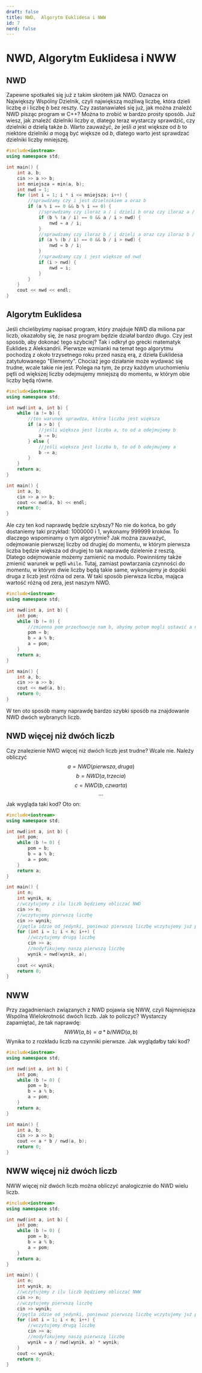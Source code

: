 ```yaml
---
draft: false
title: NWD,  Algorytm Euklidesa i NWW
id: 7
nerd: false
---
```

# NWD,  Algorytm Euklidesa i NWW
## NWD
Zapewne spotkałeś się już z takim skrótem jak NWD. Oznacza on Największy Wspólny Dzielnik, czyli największą możliwą liczbę, która dzieli liczbę $a$ i liczbę $b$ bez reszty. Czy zastanawiałeś się już, jak można znaleźć NWD pisząc program w C++? Można to zrobić w bardzo prosty sposób. Już wiesz, jak znaleźć dzielniki liczby $a$, dlatego teraz wystarczy sprawdzić, czy dzielniki $a$ dzielą także $b$. Warto zauważyć, że jeśli $a$ jest większe od $b$ to niektóre dzielniki $a$ mogą być większe od $b$, dlatego warto jest sprawdzać dzielniki liczby mniejszej.
``` cpp
#include<iostream>
using namespace std;

int main() {
	int a, b;
	cin >> a >> b;
	int mniejsza = min(a, b);
	int nwd = 1;
	for (int i = 1; i * i <= mniejsza; i++) {
		//sprawdzamy czy i jest dzielnikiem a oraz b
		if (a % i == 0 && b % i == 0) { 
			//sprawdzamy czy iloraz a / i dzieli b oraz czy iloraz a / i jest większy od nwd
			if (b % (a / i) == 0 && a / i > nwd) {
				nwd = a / i;
			}
			//sprawdzamy czy iloraz b / i dzieli a oraz czy iloraz b / i jest większy od nwd
			if (a % (b / i) == 0 && b / i > nwd) {
				nwd = b / i;
			}
			//sprawdzamy czy i jest większe od nwd
			if (i > nwd) {
				nwd = i;
			}
		}
	}
	cout << nwd << endl;
}
```

## Algorytm Euklidesa
Jeśli chcielibyśmy napisać program, który znajduje NWD dla miliona par liczb, okazałoby się, że nasz program będzie działał bardzo długo. Czy jest sposób, aby dokonać tego szybciej? Tak i odkrył go grecki matematyk Euklides z Aleksandrii. Pierwsze wzmianki na temat tego algorytmu pochodzą z około trzysetnego roku przed naszą erą, z dzieła Euklidesa zatytułowanego "Elementy". Chociaż jego działanie może wydawać się trudne, wcale takie nie jest. Polega na tym, że przy każdym uruchomieniu pętli od większej liczby odejmujemy mniejszą do momentu, w którym obie liczby będą równe.
```cpp
#include<iostream>
using namespace std;

int nwd(int a, int b) {
	while (a != b) {
		//ten warunek sprawdza, która liczba jest większa
		if (a > b) {
			//jeśli większa jest liczba a, to od a odejmujemy b
			a -= b;
		} else {
			//jeśli większa jest liczba b, to od b odejmujemy a
			b -= a;
		}
	}
	return a;
}

int main() {
	int a, b;
	cin >> a >> b;
	cout << nwd(a, b) << endl;
	return 0;
}
```
Ale czy ten kod naprawdę będzie szybszy? No nie do końca, bo gdy dostaniemy taki przykład: 1000000 i 1, wykonamy 999999 kroków. To dlaczego wspominamy o tym algorytmie? Jak można zauważyć, odejmowanie pierwszej liczby od drugiej do momentu, w którym pierwsza liczba będzie większa od drugiej to tak naprawdę dzielenie z resztą. Dlatego odejmowanie możemy zamienić na modulo. Powinniśmy także zmienić warunek w pętli `while`. Tutaj, zamiast powtarzania czynności do momentu, w którym dwie liczby będą takie same, wykonujemy je dopóki druga z liczb jest różna od zera. W taki sposób pierwsza liczba, mająca wartość różną od zera, jest naszym NWD.
```cpp
#include<iostream>
using namespace std;

int nwd(int a, int b) {
	int pom;
	while (b != 0) {
		//zmienna pom przechowuje nam b, abyśmy potem mogli ustawić a na b sprzed zmian
		pom = b;
		b = a % b;
		a = pom;
	}
	return a;
}

int main() {
	int a, b;
	cin >> a >> b;
	cout << nwd(a, b);
	return 0;
}
```
W ten oto sposób mamy naprawdę bardzo szybki sposób na znajdowanie NWD dwóch wybranych liczb.

## NWD więcej niż dwóch liczb
Czy znalezienie NWD więcej niż dwóch liczb jest trudne? Wcale nie. Należy obliczyć 
$$a = NWD(pierwsza, druga)$$
$$b = NWD(a, trzecia)$$
$$c = NWD(b, czwarta)$$
$$\cdots$$
Jak wygląda taki kod? Oto on:
```cpp
#include<iostream>
using namespace std;

int nwd(int a, int b) {
	int pom;
	while (b != 0) {
		pom = b;
		b = a % b;
		a = pom;
	}
	return a;
}

int main() {
	int n;
	int wynik, a;
	//wczytujemy z ilu liczb będziemy obliczać NWD
	cin >> n;
	//wczytujemy pierwszą liczbę
	cin >> wynik;
	//pętla idzie od jedynki, ponieważ pierwszą liczbę wczytujemy już przed pętlą
	for (int i = 1; i < n; i++) {
		//wczytujemy drugą liczbę
		cin >> a;
		//modyfikujemy naszą pierwszą liczbę
		wynik = nwd(wynik, a);
	}
	cout << wynik;
	return 0;
}
```

## NWW
Przy zagadnieniach związanych z NWD pojawia się NWW, czyli Najmniejsza Wspólna Wielokrotność dwóch liczb. Jak to policzyć? Wystarczy zapamiętać, że tak naprawdę:
$$NWW(a, b) = a * b / NWD(a, b)$$
Wynika to z rozkładu liczb na czynniki pierwsze. Jak wyglądałby taki kod?
```cpp
#include<iostream>
using namespace std;

int nwd(int a, int b) {
	int pom;
	while (b != 0) {
		pom = b;
		b = a % b;
		a = pom;
	}
	return a;
}

int main() {
	int a, b;
	cin >> a >> b;
	cout << a * b / nwd(a, b);
	return 0;
}
```

## NWW więcej niż dwóch liczb
NWW więcej niż dwóch liczb można obliczyć analogicznie do NWD wielu liczb.
```cpp
#include<iostream>
using namespace std;

int nwd(int a, int b) {
	int pom;
	while (b != 0) {
		pom = b;
		b = a % b;
		a = pom;
	}
	return a;
}

int main() {
	int n;
	int wynik, a;
	//wczytujemy z ilu liczb będziemy obliczać NWW
	cin >> n;
	//wczytujemy pierwszą liczbę
	cin >> wynik;
	//pętla idzie od jedynki, ponieważ pierwszą liczbę wczytujemy już przed pętlą
	for (int i = 1; i < n; i++) {
		//wczytujemy drugą liczbę
		cin >> a;
		//modyfikujemy naszą pierwszą liczbę
		wynik = a / nwd(wynik, a) * wynik;
	}
	cout << wynik;
	return 0;
}
```